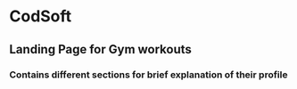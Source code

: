 # CodSoft
## Landing Page for Gym workouts
### Contains different sections for brief explanation of their profile
